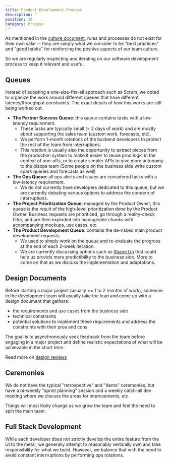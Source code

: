 ```yaml
---
title: Product Development Process
description: ''
position: 10
category: Process
---
```


As mentioned in the [culture document](/about-us/culture#rules-and-processes), rules and processes do not exist for their own sake -- they are simply what we consider to be "best practices" and "good habits" for reinforcing the positive aspects of our team culture. 

So we are regularly inspecting and iterating on our software development process to keep it relevant and useful.

## Queues

Instead of adopting a one-size-fits-all approach such as Scrum, we opted to organize the work around different queues that have different latency/throughput constraints.
The exact details of how this works are still being worked out. 

- **The Partner Success Queue**: this queue contains tasks with a low-latency requirement. 
    - These tasks are typically small (< 2 days of work) and are mostly about supporting the sales team (custom work, forecasts, etc). 
    - We perform 1-month rotations of the backend developers to protect the rest of the team from interruptions. 
    - This rotation is usually also the opportunity to extract pieces from the production system to make it easier
      to reuse prod logic in the context of one-offs, or to create simpler APIs to give more autonomy to the bizops team (Some people on the business side write custom spark queries and forecasts as well)
- **The Ops Queue**: all ops alerts and issues are considered tasks with a low-latency requirement.
    - We do not currently have  developers dedicated to this queue, 
      but we are currently debating various options to address the concern of interruptions.
- **The Project Prioritization Queue**: managed by the Product Owner, this queue is the result of the high-level prioritization
      done by the Product Owner. Business requests are prioritized, go through a reality-check filter, and are then exploded
      into manageable chunks with accompanying mockups, use cases, etc. 
- **The Product Development Queue**: contains the de-risked main product development requests.
    - We used to simply work on the queue and re-evaluate the progress at the end of each 2-week iteration.
    - We are currently discussing options such as [Shape Up](https://basecamp.com/shapeup/shape-up.pdf) that could help us provide
      more predictibility to the business side. More to come on that as we discuss the implementation and adaptations.

## Design Documents

Before starting a major project (usually >= 1 to 2 months of work), someone in the development team will usually take the lead and come up with 
a design document that gathers:
- the requirements and use cases from the business side
- technical constraints
- potential solutions to implement these requirements and address the constraints with their pros and cons

The goal is to asynchronously seek feedback from the team before engaging in a major project and 
define realistic expectations of what will be achievable in the short term.

Read more on [design reviews](/about-us/day-in-life-dev#design-reviews)

## Ceremonies

We do not have the typical "retrospective" and "demo" ceremonies, but have a bi-weekly "sprint planning" 
session and a weekly catch-all dev meeting where we discuss the areas for improvements, etc.

Things will most likely change as we grow the team and feel the need to split the main team.

## Full Stack Development

While each developer does not strictly develop the entire feature from the UI to the metal, 
we generally attempt to reasonably vertically own and take responsibility for what we build. However, we balance that
with the need to avoid constant interruptions by performing ops rotations.

